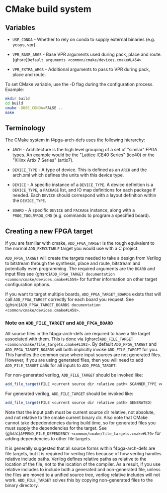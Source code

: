 # CMake build system

## Variables

* `USE_CONDA` - Whether to rely on conda to supply external binaries (e.g. yosys, vpr).

* `VPR_BASE_ARGS` - Base VPR arguments used during pack, place and route.
  {ghsrc}`Default arguments <common/cmake/devices.cmake#L454>`.

* `VPR_EXTRA_ARGS` - Additional arguments to pass to VPR during pack, place and route.

To set CMake variable, use the -D flag during the configuration process.
Example:

```bash
mkdir build
cd build
cmake -DUSE_CONDA=FALSE ..
make
```

## Terminology

The CMake system in f4pga-arch-defs uses the following hierarchy:

* `ARCH` - Architecture is the high level grouping of a set of "similar" FPGA types.
  An example would be the "Lattice iCE40 Series" (ice40) or the "Xilinx Artix 7 Series" (artix7).

* `DEVICE_TYPE` - A type of device.
  This is defined as an `ARCH` and the arch.xml which defines the units with this device type.

* `DEVICE` - A specific instance of a `DEVICE_TYPE`.
  A device definition is a `DEVICE_TYPE`, a `PACKAGE` list, and IO map definitions for each package if needed.
  Each `DEVICE` should correspond with a layout definition within the `DEVICE_TYPE`.

* `BOARD` - A specific `DEVICE` and `PACKAGE` instance, along with a `PROG_TOOL`/`PROG_CMD` (e.g. commands to program a
  specified board).

## Creating a new FPGA target

If you are familiar with cmake, `ADD_FPGA_TARGET` is the rough equivalent to the normal `ADD_EXECUTABLE` target you
would use with a C project.

`ADD_FPGA_TARGET` will create the targets needed to take a design from Verilog to bitstream through the synthesis, place
and route, bitstream and potentially even programming.
The required arguments are the `BOARD` and input files see {ghsrc}`ADD_FPGA_TARGET documentation <common/cmake/devices.cmake#L559>`
for further information on other target configuration options.

If you want to target multiple boards, `ADD_FPGA_TARGET_BOARDS` exists that will call `ADD_FPGA_TARGET` correctly for
each board you request.
See {ghsrc}`ADD_FPGA_TARGET_BOARDS documentation <common/cmake/devices.cmake#L458>`.

### Note on `ADD_FILE_TARGET` and `ADD_FPGA_BOARD`

All source files in the f4pga-arch-defs are required to have a file target associated with them.
This is done via {ghsrc}`ADD_FILE_TARGET <common/cmake/file_targets.cmake#L193>`.
By default `ADD_FPGA_TARGET` and `ADD_FPGA_TARGET_BOARDS` will both implicitly invoke `ADD_FILE_TARGET` for you.
This handles the common case where input sources are not generated files.
However, if you are using generated files, then you will need to add `ADD_FILE_TARGET` calls for all inputs to
`ADD_FPGA_TARGET`.

For non-generated verilog, `ADD_FILE_TARGET` should be invoked like:

```cmake
add_file_target(FILE <current source dir relative path> SCANNER_TYPE verilog)
```

For generated verilog, `ADD_FILE_TARGET` should be invoked like:

```cmake
add_file_target(FILE <current source dir relative path> GENERATED)
```

Note that the input path must be current source dir relative, not absolute, and not relative to the cmake current binary
dir.
Also note that CMake cannot take depedendencies during build time, so for generated files you must supply the
dependencies for the target.
See {ghsrc}`APPEND_FILE_DEPENDENCY <common/cmake/file_targets.cmake#L79>` for adding dependencies to other file targets.

It is generally suggested that all source forms within f4pga-arch-defs are file targets, but it is required for
verilog files because of how verilog handles relative include paths.
Verilog defines relative paths as relative to the location of the file, not to the location of the compiler.
As a result, if you use relative includes to include both a generated and non-generated file, unless the files are moved
to a unified source tree, verilog relative includes will not work.
`ADD_FILE_TARGET` solves this by copying non-generated files to the binary directory.
